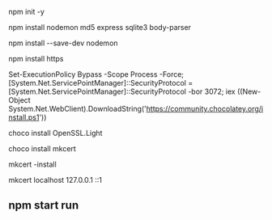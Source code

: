 npm init -y 

<!-- instalar paquete nodemon md5 express sqlite3 body-parser-->
npm install nodemon md5 express sqlite3 body-parser 

<!-- adicional a nodemon-->
npm install --save-dev nodemon

<!-- instalar paquete npm https para securizar la conexión-->
npm install https

<!-- instalar Chocolatey en una terminal powershell administrador:-->
Set-ExecutionPolicy Bypass -Scope Process -Force; [System.Net.ServicePointManager]::SecurityProtocol = [System.Net.ServicePointManager]::SecurityProtocol -bor 3072; iex ((New-Object System.Net.WebClient).DownloadString('https://community.chocolatey.org/install.ps1'))

<!-- instalar OpenSSL.Light en Chocolatey en una terminal powershell administrador:-->
choco install OpenSSL.Light

<!-- instalar mkcert en Chocolatey en una terminal powershell administrador:-->
choco install mkcert

<!-- instalar mkcert:-->
mkcert -install 

<!-- crear un certificado para el host (en nuestro caso localhost)-->
mkcert localhost 127.0.0.1 ::1

<!--ejecutar el proyecto de node-->
npm start run
----------------
<!--Obfuscate a js file:
cd node-modules/bin/javascript-obfuscator/ client/js/onsubmit-event.js
